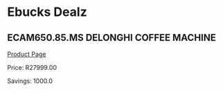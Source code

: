 
# Ebucks Dealz
## ECAM650.85.MS DELONGHI COFFEE MACHINE
[Product Page](https://www.ebucks.com/web/shop/productSelected.do?prodId=1158928833&catId=704984897)

Price: R27999.00

Savings: 1000.0


	